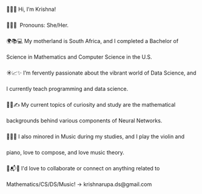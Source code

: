 <div style="line-height: 3;">
👋😊🤝&nbsp;Hi, I’m Krishna!<br>
🌼🌷🌻&nbsp;&nbsp;Pronouns: She/Her.<br>
🌍📚💻&nbsp;My motherland is South Africa, and I completed a Bachelor of Science in Mathematics and Computer Science in the U.S.<br>
☀️📈✨&nbsp;I’m fervently passionate about the vibrant world of Data Science, and I currently teach programming and data science.<br>
🌱📘✍️&nbsp;My current topics of curiosity and study are the mathematical backgrounds behind various components of Neural Networks.<br>
🎻🎹🎼&nbsp;I also minored in Music during my studies, and I play the violin and piano, love to compose, and love music theory.<br>
📧📬💬&nbsp;I'd love to collaborate or connect on anything related to Mathematics/CS/DS/Music! -> krishnarupa.ds@gmail.com <br>
</div>

<!---
krishnarupa1008/krishnarupa1008 is a ✨ special ✨ repository because its `README.md` (this file) appears on your GitHub profile.
You can click the Preview link to take a look at your changes.
--->
